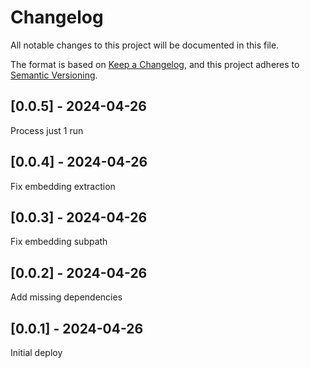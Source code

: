 # Changelog
All notable changes to this project will be documented in this file.

The format is based on [Keep a Changelog](https://keepachangelog.com/en/1.0.0/),
and this project adheres to [Semantic Versioning](https://semver.org/spec/v2.0.0.html).

## [0.0.5] - 2024-04-26
Process just 1 run

## [0.0.4] - 2024-04-26
Fix embedding extraction

## [0.0.3] - 2024-04-26
Fix embedding subpath

## [0.0.2] - 2024-04-26
Add missing dependencies

## [0.0.1] - 2024-04-26
Initial deploy
